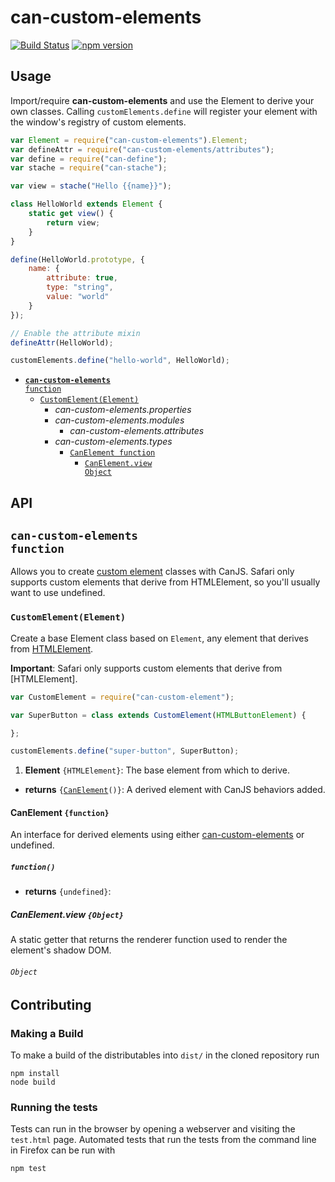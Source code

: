 # can-custom-elements

[![Build Status](https://travis-ci.org/canjs/can-custom-elements.png?branch=master)](https://travis-ci.org/canjs/can-custom-elements)
[![npm version](https://badge.fury.io/js/can-custom-elements.svg)](http://badge.fury.io/js/can-custom-elements)

## Usage

Import/require **can-custom-elements** and use the Element to derive your own classes. Calling `customElements.define` will register your element with the window's registry of custom elements.

```js
var Element = require("can-custom-elements").Element;
var defineAttr = require("can-custom-elements/attributes");
var define = require("can-define");
var stache = require("can-stache");

var view = stache("Hello {{name}}");

class HelloWorld extends Element {
	static get view() {
		return view;
	}
}

define(HelloWorld.prototype, {
	name: {
		attribute: true,
		type: "string",
		value: "world"
	}
});

// Enable the attribute mixin
defineAttr(HelloWorld);

customElements.define("hello-world", HelloWorld);
```

- <code>[__can-custom-elements__ function](#can-custom-elements-function)</code>
  - <code>[CustomElement(Element)](#customelementelement)</code>
    - _can-custom-elements.properties_
    - _can-custom-elements.modules_
      - _can-custom-elements.attributes_
    - _can-custom-elements.types_
      - <code>[CanElement function](#canelement-function)</code>
        - <code>[CanElement.view Object](#canelementview-object)</code>

## API


## <code>__can-custom-elements__ function</code>
Allows you to create [custom element](https://developer.mozilla.org/en-US/docs/Web/Web_Components/Custom_Elements) classes with CanJS.
Safari only supports custom elements that derive from HTMLElement, so you'll usually want to use undefined.



### <code>CustomElement(Element)</code>


Create a base Element class based on `Element`, any element that derives from [HTMLElement](https://developer.mozilla.org/en-US/docs/Web/API/HTMLElement).

**Important**: Safari only supports custom elements that derive from [HTMLElement].

```js
var CustomElement = require("can-custom-element");

var SuperButton = class extends CustomElement(HTMLButtonElement) {

};

customElements.define("super-button", SuperButton);
```


1. __Element__ <code>{HTMLElement}</code>:
  The base element from which to derive.

- __returns__ <code>{[CanElement](#canelement-function)()}</code>:
  A derived element with CanJS behaviors added.

#### CanElement `{function}`


An interface for derived elements using either [can-custom-elements](#customelementelement) or undefined.



##### <code>function()</code>


- __returns__ <code>{undefined}</code>:

##### CanElement.view `{Object}`


A static getter that returns the renderer function used to render the element's shadow DOM.



###### <code>Object</code>


## Contributing

### Making a Build

To make a build of the distributables into `dist/` in the cloned repository run

```
npm install
node build
```

### Running the tests

Tests can run in the browser by opening a webserver and visiting the `test.html` page.
Automated tests that run the tests from the command line in Firefox can be run with

```
npm test
```
